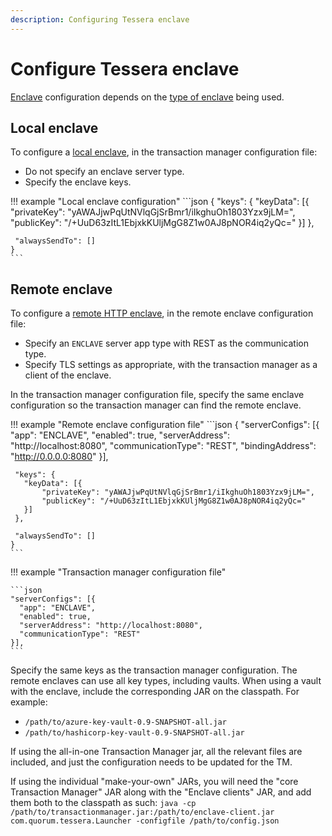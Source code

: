 ```yaml
---
description: Configuring Tessera enclave
---
```


# Configure Tessera enclave

[Enclave](../../Concepts/Enclave.md) configuration depends on the [type of enclave](../../Concepts/Enclave-types.md) being used.

## Local enclave

To configure a [local enclave](../../Concepts/Enclave-types.md#local), in the transaction manager
configuration file:
 
* Do not specify an enclave server type. 
* Specify the enclave keys.

!!! example "Local enclave configuration"
    ```json
    {
     "keys": {
         "keyData": [{
             "privateKey": "yAWAJjwPqUtNVlqGjSrBmr1/iIkghuOh1803Yzx9jLM=",
             "publicKey": "/+UuD63zItL1EbjxkKUljMgG8Z1w0AJ8pNOR4iq2yQc="
         }]
     },

     "alwaysSendTo": []
    }
    ```

## Remote enclave

To configure a [remote HTTP enclave](../../Concepts/Enclave-types.md#http-enclave), in the remote enclave
configuration file: 

* Specify an `ENCLAVE` server app type with REST as the communication type. 
* Specify TLS settings as appropriate, with the transaction manager as a client of the enclave.

In the transaction manager configuration file, specify the same enclave configuration so the transaction
manager can find the remote enclave. 

!!! example "Remote enclave configuration file" 
    ```json
    {
     "serverConfigs": [{
       "app": "ENCLAVE",
       "enabled": true,
       "serverAddress": "http://localhost:8080",
       "communicationType": "REST",
       "bindingAddress": "http://0.0.0.0:8080"
     }],

     "keys": {
       "keyData": [{
           "privateKey": "yAWAJjwPqUtNVlqGjSrBmr1/iIkghuOh1803Yzx9jLM=",
           "publicKey": "/+UuD63zItL1EbjxkKUljMgG8Z1w0AJ8pNOR4iq2yQc="
       }]
     },

     "alwaysSendTo": []
    }
    ```
!!! example "Transaction manager configuration file"

    ```json
    "serverConfigs": [{
      "app": "ENCLAVE",
      "enabled": true,
      "serverAddress": "http://localhost:8080",
      "communicationType": "REST"
    }],
    ```

Specify the same keys as the transaction manager configuration. The remote enclaves can use all key types, including
vaults. When using a vault with the enclave, include the corresponding JAR on the classpath. For example: 

* `/path/to/azure-key-vault-0.9-SNAPSHOT-all.jar`
* `/path/to/hashicorp-key-vault-0.9-SNAPSHOT-all.jar`

If using the all-in-one Transaction Manager jar, all the relevant files are included, and just the
configuration needs to be updated for the TM.

If using the individual "make-your-own" JARs, you will need the "core Transaction Manager" JAR along
with the "Enclave clients" JAR, and add them both to the classpath as such: `java -cp /path/to/transactionmanager.jar:/path/to/enclave-client.jar com.quorum.tessera.Launcher -configfile /path/to/config.json`
